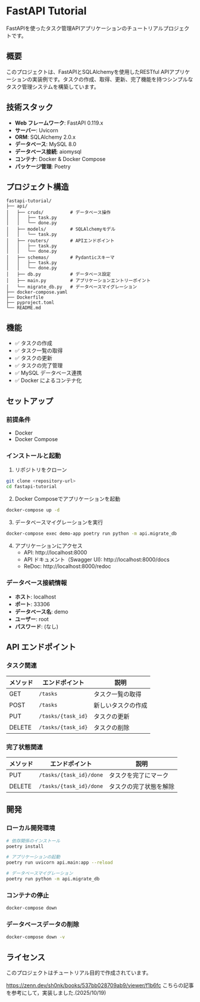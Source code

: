 # FastAPI Tutorial

FastAPIを使ったタスク管理APIアプリケーションのチュートリアルプロジェクトです。

## 概要

このプロジェクトは、FastAPIとSQLAlchemyを使用したRESTful APIアプリケーションの実装例です。タスクの作成、取得、更新、完了機能を持つシンプルなタスク管理システムを構築しています。

## 技術スタック

- **Web フレームワーク**: FastAPI 0.119.x
- **サーバー**: Uvicorn
- **ORM**: SQLAlchemy 2.0.x
- **データベース**: MySQL 8.0
- **データベース接続**: aiomysql
- **コンテナ**: Docker & Docker Compose
- **パッケージ管理**: Poetry

## プロジェクト構造

```
fastapi-tutorial/
├── api/
│   ├── cruds/          # データベース操作
│   │   ├── task.py
│   │   └── done.py
│   ├── models/         # SQLAlchemyモデル
│   │   └── task.py
│   ├── routers/        # APIエンドポイント
│   │   ├── task.py
│   │   └── done.py
│   ├── schemas/        # Pydanticスキーマ
│   │   ├── task.py
│   │   └── done.py
│   ├── db.py           # データベース設定
│   ├── main.py         # アプリケーションエントリーポイント
│   └── migrate_db.py   # データベースマイグレーション
├── docker-compose.yaml
├── Dockerfile
├── pyproject.toml
└── README.md
```

## 機能

- ✅ タスクの作成
- ✅ タスク一覧の取得
- ✅ タスクの更新
- ✅ タスクの完了管理
- ✅ MySQL データベース連携
- ✅ Docker によるコンテナ化

## セットアップ

### 前提条件

- Docker
- Docker Compose

### インストールと起動

1. リポジトリをクローン
```bash
git clone <repository-url>
cd fastapi-tutorial
```

2. Docker Composeでアプリケーションを起動
```bash
docker-compose up -d
```

3. データベースマイグレーションを実行
```bash
docker-compose exec demo-app poetry run python -m api.migrate_db
```

4. アプリケーションにアクセス
   - API: http://localhost:8000
   - API ドキュメント（Swagger UI): http://localhost:8000/docs
   - ReDoc: http://localhost:8000/redoc

### データベース接続情報

- **ホスト**: localhost
- **ポート**: 33306
- **データベース名**: demo
- **ユーザー**: root
- **パスワード**: (なし)

## API エンドポイント

### タスク関連

| メソッド | エンドポイント | 説明 |
|---------|---------------|------|
| GET | `/tasks` | タスク一覧の取得 |
| POST | `/tasks` | 新しいタスクの作成 |
| PUT | `/tasks/{task_id}` | タスクの更新 |
| DELETE | `/tasks/{task_id}` | タスクの削除 |

### 完了状態関連

| メソッド | エンドポイント | 説明 |
|---------|---------------|------|
| PUT | `/tasks/{task_id}/done` | タスクを完了にマーク |
| DELETE | `/tasks/{task_id}/done` | タスクの完了状態を解除 |

## 開発

### ローカル開発環境

```bash
# 依存関係のインストール
poetry install

# アプリケーションの起動
poetry run uvicorn api.main:app --reload

# データベースマイグレーション
poetry run python -m api.migrate_db
```

### コンテナの停止

```bash
docker-compose down
```

### データベースデータの削除

```bash
docker-compose down -v
```

## ライセンス

このプロジェクトはチュートリアル目的で作成されています。

https://zenn.dev/sh0nk/books/537bb028709ab9/viewer/f1b6fc
こちらの記事を参考にして，実装しました.(2025/10/19)